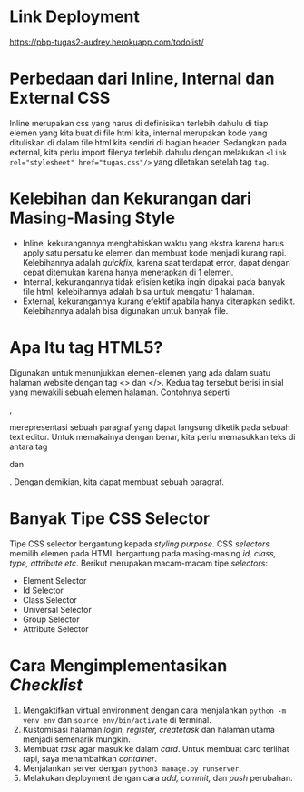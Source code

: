 # Link Deployment
https://pbp-tugas2-audrey.herokuapp.com/todolist/

# Perbedaan dari Inline, Internal dan External CSS
Inline merupakan css yang harus di definisikan terlebih dahulu di tiap elemen yang kita buat di file html kita, internal merupakan kode yang dituliskan di dalam file html kita sendiri di bagian header. Sedangkan pada external, kita perlu import filenya terlebih dahulu dengan melakukan ```<link rel="stylesheet" href="tugas.css"/>``` yang diletakan setelah tag ```tag```.

# Kelebihan dan Kekurangan dari Masing-Masing Style
- Inline, kekurangannya menghabiskan waktu yang ekstra karena harus apply satu persatu ke elemen dan membuat kode menjadi kurang rapi. Kelebihannya adalah _quickfix_, karena saat terdapat error, dapat dengan cepat ditemukan karena hanya menerapkan di 1 elemen.
- Internal, kekurangannya tidak efisien ketika ingin dipakai pada banyak file html, kelebihannya adalah bisa untuk mengatur 1 halaman.
- External, kekurangannya kurang efektif apabila hanya diterapkan sedikit. Kelebihannya adalah bisa digunakan untuk banyak file.

# Apa Itu tag HTML5?
Digunakan untuk menunjukkan elemen-elemen yang ada dalam suatu halaman website dengan tag <> dan </>. Kedua tag tersebut berisi inisial yang mewakili sebuah elemen halaman. Contohnya seperti <p>, <p> merepresentasi sebuah paragraf yang dapat langsung diketik pada sebuah text editor. Untuk memakainya dengan benar, kita perlu memasukkan teks di antara tag <p> dan </p>. Dengan demikian, kita dapat membuat sebuah paragraf.

# Banyak Tipe CSS Selector
Tipe CSS selector bergantung kepada _styling purpose_. CSS _selectors_ memilih elemen pada HTML bergantung pada masing-masing _id, class, type, attribute etc_.
Berikut merupakan macam-macam tipe _selectors_:
- Element Selector
- Id Selector
- Class Selector
- Universal Selector
- Group Selector
- Attribute Selector

# Cara Mengimplementasikan _Checklist_
1. Mengaktifkan virtual environment dengan cara menjalankan ```python -m venv env``` dan ```source env/bin/activate``` di terminal.
2. Kustomisasi halaman _login, register, createtask_ dan halaman utama menjadi semenarik mungkin. 
3. Membuat _task_ agar masuk ke dalam _card_. Untuk membuat card terlihat rapi, saya menambahkan _container_.
4. Menjalankan server dengan ```python3 manage.py runserver```.
5. Melakukan deployment dengan cara _add, commit,_ dan _push_ perubahan.